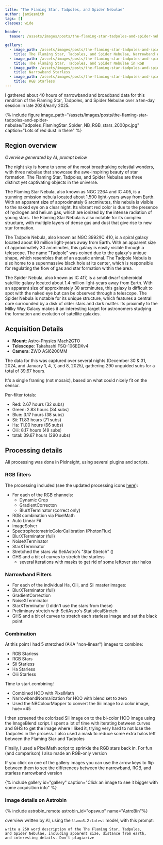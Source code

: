 ```yaml
---
title: "The Flaming Star, Tadpoles, and Spider Nebulae"
author: jamiesmith
tags: []
classes: wide

header:
  teaser: /assets/images/posts/the-flaming-star-tadpoles-and-spider-nebulae/Tadpoles_FlamingStar_Spider_NB_RGB_stars_2000px.jpg

gallery:
  - image_path: /assets/images/posts/the-flaming-star-tadpoles-and-spider-nebulae/Tadpoles_FlamingStar_Spider_NB_RGB_stars_2000px.jpg
    title: The Flaming Star, Tadpoles, and Spider Nebulae, Narrowband with RGB stars
  - image_path: /assets/images/posts/the-flaming-star-tadpoles-and-spider-nebulae/Tadpoles_FlamingStar_Spider_RGB_2000px.jpg
    title: The Flaming Star, Tadpoles, and Spider Nebulae in RGB
  - image_path: /assets/images/posts/the-flaming-star-tadpoles-and-spider-nebulae/Tadpoles_FlamingStar_Spider_NB_starless.jpg
    title: Narrowband Starless
  - image_path: /assets/images/posts/the-flaming-star-tadpoles-and-spider-nebulae/Tadpoles_FlamingStar_Spider_RGB_starless.jpg
    title: RGB Starless
---
```


I gathered about 40 hours of narrowband and broadband data for this rendition of the Flaming Star, 
Tadpoles, and Spider Nebulae over a ten-day session in late 2024/early 2025.

<!--more-->

{%
  include figure image_path="/assets/images/posts/the-flaming-star-tadpoles-and-spider-nebulae/Tadpoles_FlamingStar_Spider_NB_RGB_stars_2000px.jpg"
  caption="Lots of red dust in there"
%}

## Region overview

_Overview generated by AI, prompt below_

The night sky is home to some of the most breathtaking celestial wonders, with 
three nebulae that showcase the awe-inspiring beauty of star formation. The 
Flaming Star, Tadpoles, and Spider Nebulae are three distinct yet captivating 
objects in the universe. 
 
The Flaming Star Nebula, also known as NGC 2264 and IC 405, is a stunning emission nebula 
located about 1,500 light-years away from Earth. With an apparent size of 
approximately 6 arcminutes, this nebula is visible to the naked eye on a clear 
night. Its vibrant red color is due to the presence of hydrogen and helium gas, 
which are ionized by the intense radiation of young stars. The Flaming Star 
Nebula is also notable for its complex structure, with multiple layers of dense 
gas and dust that give rise to new star formation. 
 
The Tadpole Nebula, also known as NGC 3992/IC 410, is a spiral galaxy located about 60 
million light-years away from Earth. With an apparent size of approximately 30 
arcminutes, this galaxy is easily visible through a telescope. The name 
"Tadpole" was coined due to the galaxy's unique shape, which resembles that of 
an aquatic animal. The Tadpole Nebula is also home to a supermassive black hole 
at its center, which is responsible for regulating the flow of gas and star 
formation within the area. 
 
The Spider Nebula, also known as IC 417, is a small dwarf spheroidal 
satellite galaxy located about 1.4 million light-years away from Earth. With an 
apparent size of approximately 30 arcminutes, this galaxy is difficult to spot 
with the naked eye but can be observed through a telescope. The Spider Nebula is 
notable for its unique structure, which features a central core surrounded by a 
disk of older stars and dark matter. Its proximity to the Milky Way Galaxy makes 
it an interesting target for astronomers studying the formation and evolution of 
satellite galaxies. 

## Acquisition Details
- **Mount**: Astro-Physics Mach2GTO
- **Telescope**: Takahashi FSQ-106EDXv4
- **Camera**: ZWO ASI6200MM

The data for this was captured over several nights (December 30 & 31, 2024, 
and January 1, 4, 7, and 8, 2025), gathering 290 unguided subs for a total of 39.67 hours. 

It's a single framing (not mosaic), based on what could nicely fit on the sensor.

Per-filter totals:
- Red:      2.67 hours (32 subs)
- Green:    2.83 hours (34 subs)
- Blue:     3.17 hours (38 subs)
- Sii:     11.83 hours (71 subs)
- Ha:      11.00 hours (66 subs)
- Oiii:     8.17 hours (49 subs)
- total:   39.67 hours (290 subs)

## Processing details

All processing was done in PixInsight, using several plugins and scripts.

### RGB filters
The processing included (see the updated processing icons [here](https://github.com/jamiesmith/pixinsight-icons)):
- For each of the RGB channels:
  - Dynamic Crop
  - GradientCorrecton
  - BlurXTerminator (correct only)
- RGB combination via PixelMath
- Auto Linear Fit
- ImageSolver
- SpectrophotometricColorCalibration (PhotonFlux)
- BlurXTerminator (full)
- NoiseXTerminator
- StarXTerminator
- Stretched the stars via SetiAstro's "Star Stretch" ()
- GHS and a bit of curves to stretch the starless
  - several iterations with masks to get rid of some leftover star halos

### Narrowband Filters
- For each of the individual Ha, Oiii, and Sii master images:
- BlurXTerminator (full)
- GradientCorrection
- NoiseXTerminator
- StarXTerminator (I didn't use the stars from these)
- Preliminary stretch with SetiAstro's StatisticalStretch
- GHS and a bit of curves to stretch each starless image and set the black point

### Combination
At this point I had 5 stretched (AKA "non-linear") images to combine: 
- RGB Starless
- RGB Stars
- Sii Starless
- Ha Starless
- Oiii Starless

Time to start combining!
- Combined HOO with PixelMath
- NarrowbandNormalization for HOO with blend set to zero
- Used the NBColourMapper to convert the Sii image to a color image, hue==45

I then screened the colorized Sii image on to the bi-color HOO 
image using the ImageBlend script. I spent a lot of time with 
iterating between curves and GHS to get the image where I liked 
it, trying very hard to not lose the Tadpoles in the process. I also 
used a mask to reduce some extra halos left between the Flaming Star 
and Tadpoles

Finally, I used a PixelMath script to sprinkle the RGB stars back in. For 
fun (and comparison) I also made an RGB-only version

If you click on one of the gallery images  you can use the arrow keys to 
flip between them to see the differences between the narrowband, RGB, and starless 
narrowband version

{% include gallery id="gallery" caption="Click an image to see it bigger with some acquisition info" %}

### Image details on Astrobin
{% include astrobin_remote astrobin_id="opswuo" name="AstroBin"%}

overview written by AI, using the `llama3.2:latest` model, with this prompt: 
```
write a 250 word description of the The Flaming Star, Tadpoles, 
and Spider Nebulae, including apparent size, distance from earth, 
and interesting details. Don't plagiarize
```

